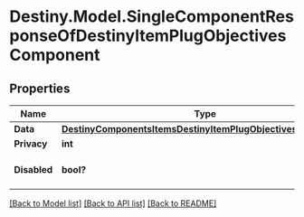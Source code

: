 # Destiny.Model.SingleComponentResponseOfDestinyItemPlugObjectivesComponent

## Properties

Name | Type | Description | Notes
------------ | ------------- | ------------- | -------------
**Data** | [**DestinyComponentsItemsDestinyItemPlugObjectivesComponent**](DestinyComponentsItemsDestinyItemPlugObjectivesComponent.md) |  | [optional] 
**Privacy** | **int** |  | [optional] 
**Disabled** | **bool?** | If true, this component is disabled. | [optional] 

[[Back to Model list]](../README.md#documentation-for-models) [[Back to API list]](../README.md#documentation-for-api-endpoints) [[Back to README]](../README.md)

